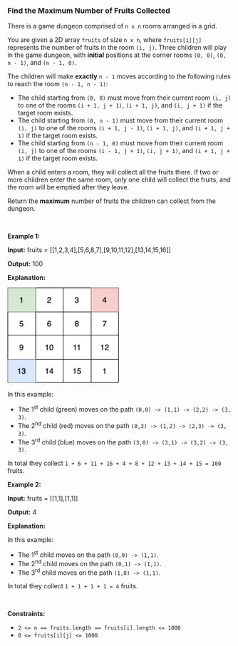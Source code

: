 
<h3>Find the Maximum Number of Fruits Collected</h3>
<div><p>There is a game dungeon comprised of <code>n x n</code> rooms arranged in a grid.</p>
<p>You are given a 2D array <code>fruits</code> of size <code>n x n</code>, where <code>fruits[i][j]</code> represents the number of fruits in the room <code>(i, j)</code>. Three children will play in the game dungeon, with <strong>initial</strong> positions at the corner rooms <code>(0, 0)</code>, <code>(0, n - 1)</code>, and <code>(n - 1, 0)</code>.</p>
<p>The children will make <strong>exactly</strong> <code>n - 1</code> moves according to the following rules to reach the room <code>(n - 1, n - 1)</code>:</p>
<ul>
<li>The child starting from <code>(0, 0)</code> must move from their current room <code>(i, j)</code> to one of the rooms <code>(i + 1, j + 1)</code>, <code>(i + 1, j)</code>, and <code>(i, j + 1)</code> if the target room exists.</li>
<li>The child starting from <code>(0, n - 1)</code> must move from their current room <code>(i, j)</code> to one of the rooms <code>(i + 1, j - 1)</code>, <code>(i + 1, j)</code>, and <code>(i + 1, j + 1)</code> if the target room exists.</li>
<li>The child starting from <code>(n - 1, 0)</code> must move from their current room <code>(i, j)</code> to one of the rooms <code>(i - 1, j + 1)</code>, <code>(i, j + 1)</code>, and <code>(i + 1, j + 1)</code> if the target room exists.</li>
</ul>
<p>When a child enters a room, they will collect all the fruits there. If two or more children enter the same room, only one child will collect the fruits, and the room will be emptied after they leave.</p>
<p>Return the <strong>maximum</strong> number of fruits the children can collect from the dungeon.</p>
<p> </p>
<p><strong>Example 1:</strong></p>
<div class="example-block">
<p><strong>Input:</strong> <span class="example-io">fruits = [[1,2,3,4],[5,6,8,7],[9,10,11,12],[13,14,15,16]]</span></p>
<p><strong>Output:</strong> <span class="example-io">100</span></p>
<p><strong>Explanation:</strong></p>
<p><img alt="" src="assets/71ab671475274976bda6925459e7607a.gif" style="width: 250px; height: 214px;"/></p>
<p>In this example:</p>
<ul>
<li>The 1<sup>st</sup> child (green) moves on the path <code>(0,0) -&gt; (1,1) -&gt; (2,2) -&gt; (3, 3)</code>.</li>
<li>The 2<sup>nd</sup> child (red) moves on the path <code>(0,3) -&gt; (1,2) -&gt; (2,3) -&gt; (3, 3)</code>.</li>
<li>The 3<sup>rd</sup> child (blue) moves on the path <code>(3,0) -&gt; (3,1) -&gt; (3,2) -&gt; (3, 3)</code>.</li>
</ul>
<p>In total they collect <code>1 + 6 + 11 + 16 + 4 + 8 + 12 + 13 + 14 + 15 = 100</code> fruits.</p>
</div>
<p><strong>Example 2:</strong></p>
<div class="example-block">
<p><strong>Input:</strong> <span class="example-io">fruits = [[1,1],[1,1]]</span></p>
<p><strong>Output:</strong> <span class="example-io">4</span></p>
<p><strong>Explanation:</strong></p>
<p>In this example:</p>
<ul>
<li>The 1<sup>st</sup> child moves on the path <code>(0,0) -&gt; (1,1)</code>.</li>
<li>The 2<sup>nd</sup> child moves on the path <code>(0,1) -&gt; (1,1)</code>.</li>
<li>The 3<sup>rd</sup> child moves on the path <code>(1,0) -&gt; (1,1)</code>.</li>
</ul>
<p>In total they collect <code>1 + 1 + 1 + 1 = 4</code> fruits.</p>
</div>
<p> </p>
<p><strong>Constraints:</strong></p>
<ul>
<li><code>2 &lt;= n == fruits.length == fruits[i].length &lt;= 1000</code></li>
<li><code>0 &lt;= fruits[i][j] &lt;= 1000</code></li>
</ul>
</div>
